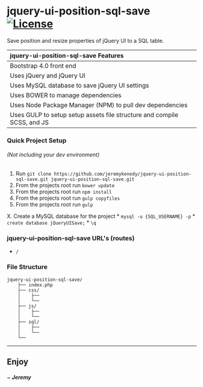 # jquery-ui-position-sql-save [![License](https://poser.pugx.org/laravel/framework/license.svg)]()

Save position and resize properties of jQuery UI to a SQL table.

| jquery-ui-position-sql-save Features  |
| :------------ |
| Bootstrap 4.0 front end |
| Uses jQuery and jQuery UI |
| Uses MySQL database to save jQuery UI settings |
| Uses BOWER to manage dependencies |
| Uses Node Package Manager (NPM) to pull dev dependencies|
| Uses GULP to setup setup assets file structure and compile SCSS, and JS |

### Quick Project Setup
###### (Not including your dev environment)
1. Run `git clone https://github.com/jeremykenedy/jquery-ui-position-sql-save.git jquery-ui-position-sql-save.git`
2. From the projects root run `bower update`
3. From the projects root run `npm install`
4. From the projects root run `gulp copyfiles`
5. From the projects root run `gulp`


X. Create a MySQL database for the project
    * ```mysql -u {SQL_USERNAME} -p```
    * ```create database jQueryUISave;```
    * ```\q```


### jquery-ui-position-sql-save URL's (routes)
* ```/```

### File Structure
```
jquery-ui-position-sql-save/
    ├── index.php
    ├── css/
    │    ├──
    │    └──
    ├── js/
    │    ├──
    │    └──
    ├── sql/
    │    ├──
    │    └──
    └──
```
---

## Enjoy

###### ~ **Jeremy**

